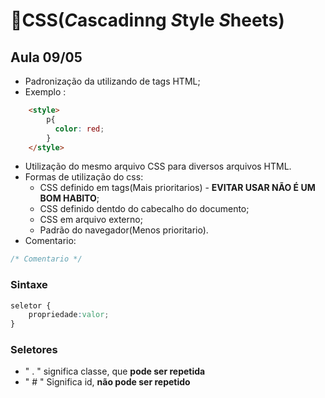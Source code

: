 # 🎨CSS(***C***ascadinng ***S***tyle ***S***heets)

## Aula 09/05

- Padronização da utilizando de tags HTML;
- Exemplo :
```html
    <style>
        p{
          color: red;  
        }
    </style>
```
- Utilização do mesmo arquivo CSS para diversos arquivos HTML.
- Formas de utilização do css:
    - CSS definido em tags(Mais prioritarios) - **EVITAR USAR NÃO É UM BOM HABITO**;
    - CSS definido dentdo do cabecalho do documento;
    - CSS em arquivo externo;
    - Padrão do navegador(Menos prioritario).
- Comentario:
```css
/* Comentario */
```

### Sintaxe
```css
seletor {
    propriedade:valor;
}
```
### Seletores
- " . " significa classe, que **pode ser repetida**
- " # " Significa id, **não pode ser repetido**